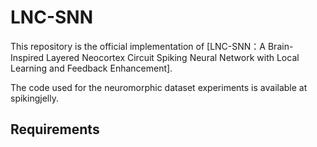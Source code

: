 # LNC-SNN
This repository is the official implementation of [LNC-SNN：A Brain-Inspired Layered Neocortex Circuit Spiking Neural Network with Local Learning and Feedback Enhancement].

The code used for the neuromorphic dataset experiments is available at spikingjelly.

## Requirements

